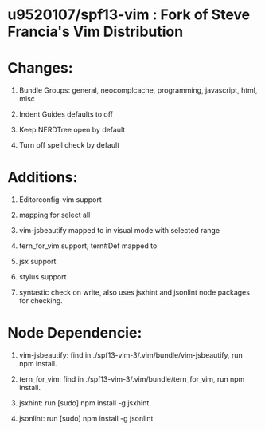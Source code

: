 
# u9520107/spf13-vim : Fork of Steve Francia's Vim Distribution


Changes:
======

1. Bundle Groups: general, neocomplcache, programming, javascript, html, misc

2. Indent Guides defaults to off

3. Keep NERDTree open by default

4. Turn off spell check by default

Additions:
=========

1. Editorconfig-vim support

2. <C-a> mapping for select all

3. vim-jsbeautify mapped to <C-f> in visual mode with selected range

4. tern_for_vim support, tern#Def mapped to <F12>

5. jsx support

6. stylus support

7. syntastic check on write, also uses jsxhint and jsonlint node packages for checking.


Node Dependencie:
================

1. vim-jsbeautify: find in ./spf13-vim-3/.vim/bundle/vim-jsbeautify, run npm install.

2. tern_for_vim: find in ./spf13-vim-3/.vim/bundle/tern_for_vim, run npm install.

3. jsxhint: run [sudo] npm install -g jsxhint

4. jsonlint: run [sudo] npm install -g jsonlint

